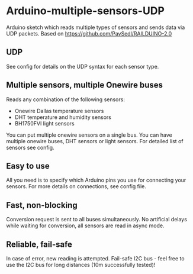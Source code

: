 # Arduino-multiple-sensors-UDP 
Arduino sketch which reads multiple types of sensors and sends data via UDP packets. Based on https://github.com/PavSedl/RAILDUINO-2.0 

## UDP
See config for details on the UDP syntax for each sensor type.

## Multiple sensors,  multiple Onewire buses
Reads any combination of the following sensors:
* Onewire Dallas temperature sensors
* DHT temperature and humidity sensors
* BH1750FVI light sensors

You can put multiple onewire sensors on a single bus. You can have multiple onewire buses, DHT sensors or light sensors. For detailed list of sensors see config. 

## Easy to use
All you need is to specify which Arduino pins you use for connecting your sensors. For more details on connections, see config file.

## Fast, non-blocking
Conversion request is sent to all buses simultaneously. No artificial delays while waiting for conversion, all sensors are read in async mode. 

## Reliable, fail-safe
In case of error, new reading is attempted. Fail-safe I2C bus - feel free to use the I2C bus for long distances (10m successfully tested)!

